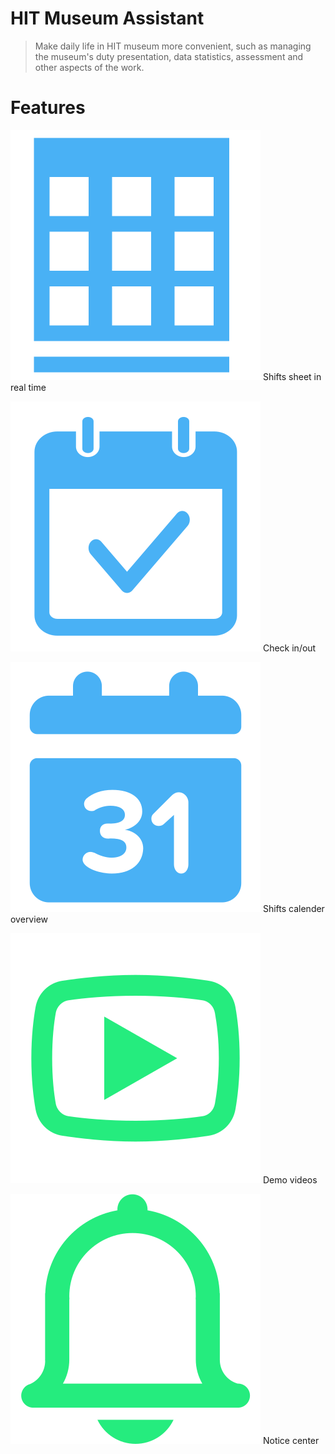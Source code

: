 # HIT Museum Assistant

> Make daily life in HIT museum more convenient, such as managing the museum's duty presentation, data statistics, assessment and other aspects of the work.

# Features

![](_media/sheet.svg ':size=30')  Shifts sheet in real time

![](_media/check.svg ':size=30')  Check in/out

![](_media/monthly.svg ':size=30')  Shifts calender overview

![](_media/video.svg ':size=30')  Demo videos

![](_media/notices.svg ':size=30')  Notice center